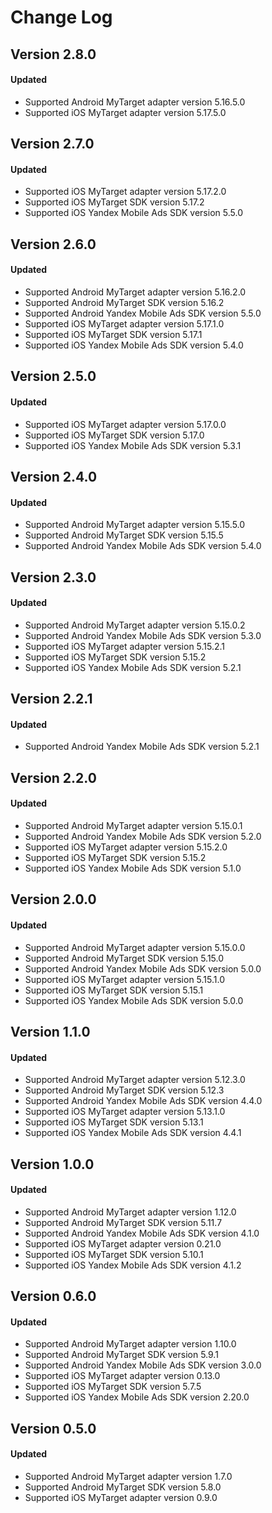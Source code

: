 # Change Log

## Version 2.8.0

#### Updated

* Supported Android MyTarget adapter version 5.16.5.0
* Supported iOS MyTarget adapter version 5.17.5.0

## Version 2.7.0

#### Updated

* Supported iOS MyTarget adapter version 5.17.2.0
* Supported iOS MyTarget SDK version 5.17.2
* Supported iOS Yandex Mobile Ads SDK version 5.5.0

## Version 2.6.0

#### Updated

* Supported Android MyTarget adapter version 5.16.2.0
* Supported Android MyTarget SDK version 5.16.2
* Supported Android Yandex Mobile Ads SDK version 5.5.0
* Supported iOS MyTarget adapter version 5.17.1.0
* Supported iOS MyTarget SDK version 5.17.1
* Supported iOS Yandex Mobile Ads SDK version 5.4.0

## Version 2.5.0

#### Updated

* Supported iOS MyTarget adapter version 5.17.0.0
* Supported iOS MyTarget SDK version 5.17.0
* Supported iOS Yandex Mobile Ads SDK version 5.3.1

## Version 2.4.0

#### Updated

* Supported Android MyTarget adapter version 5.15.5.0
* Supported Android MyTarget SDK version 5.15.5
* Supported Android Yandex Mobile Ads SDK version 5.4.0

## Version 2.3.0

#### Updated

* Supported Android MyTarget adapter version 5.15.0.2
* Supported Android Yandex Mobile Ads SDK version 5.3.0
* Supported iOS MyTarget adapter version 5.15.2.1
* Supported iOS MyTarget SDK version 5.15.2
* Supported iOS Yandex Mobile Ads SDK version 5.2.1

## Version 2.2.1

#### Updated

* Supported Android Yandex Mobile Ads SDK version 5.2.1

## Version 2.2.0

#### Updated

* Supported Android MyTarget adapter version 5.15.0.1
* Supported Android Yandex Mobile Ads SDK version 5.2.0
* Supported iOS MyTarget adapter version 5.15.2.0
* Supported iOS MyTarget SDK version 5.15.2
* Supported iOS Yandex Mobile Ads SDK version 5.1.0

## Version 2.0.0

#### Updated

* Supported Android MyTarget adapter version 5.15.0.0
* Supported Android MyTarget SDK version 5.15.0
* Supported Android Yandex Mobile Ads SDK version 5.0.0
* Supported iOS MyTarget adapter version 5.15.1.0
* Supported iOS MyTarget SDK version 5.15.1
* Supported iOS Yandex Mobile Ads SDK version 5.0.0

## Version 1.1.0

#### Updated

* Supported Android MyTarget adapter version 5.12.3.0
* Supported Android MyTarget SDK version 5.12.3
* Supported Android Yandex Mobile Ads SDK version 4.4.0
* Supported iOS MyTarget adapter version 5.13.1.0
* Supported iOS MyTarget SDK version 5.13.1
* Supported iOS Yandex Mobile Ads SDK version 4.4.1

## Version 1.0.0

#### Updated

* Supported Android MyTarget adapter version 1.12.0
* Supported Android MyTarget SDK version 5.11.7
* Supported Android Yandex Mobile Ads SDK version 4.1.0
* Supported iOS MyTarget adapter version 0.21.0
* Supported iOS MyTarget SDK version 5.10.1
* Supported iOS Yandex Mobile Ads SDK version 4.1.2

## Version 0.6.0

#### Updated

* Supported Android MyTarget adapter version 1.10.0
* Supported Android MyTarget SDK version 5.9.1
* Supported Android Yandex Mobile Ads SDK version 3.0.0
* Supported iOS MyTarget adapter version 0.13.0
* Supported iOS MyTarget SDK version 5.7.5
* Supported iOS Yandex Mobile Ads SDK version 2.20.0

## Version 0.5.0

#### Updated

* Supported Android MyTarget adapter version 1.7.0
* Supported Android MyTarget SDK version 5.8.0
* Supported iOS MyTarget adapter version 0.9.0
